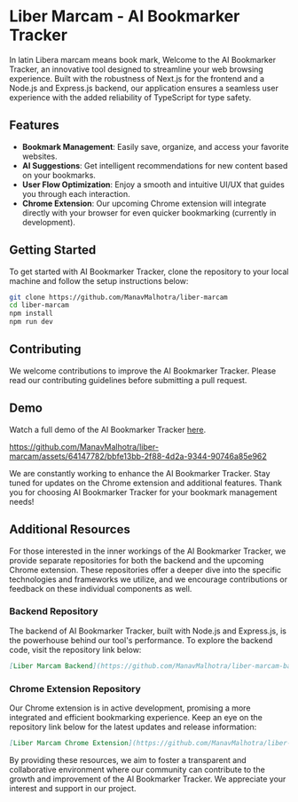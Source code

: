 # Liber Marcam - AI Bookmarker Tracker

In latin Libera marcam means book mark, Welcome to the AI Bookmarker Tracker, an innovative tool designed to streamline your web browsing experience. Built with the robustness of Next.js for the frontend and a Node.js and Express.js backend, our application ensures a seamless user experience with the added reliability of TypeScript for type safety.

## Features

- **Bookmark Management**: Easily save, organize, and access your favorite websites.
- **AI Suggestions**: Get intelligent recommendations for new content based on your bookmarks.
- **User Flow Optimization**: Enjoy a smooth and intuitive UI/UX that guides you through each interaction.
- **Chrome Extension**: Our upcoming Chrome extension will integrate directly with your browser for even quicker bookmarking (currently in development).

## Getting Started

To get started with AI Bookmarker Tracker, clone the repository to your local machine and follow the setup instructions below:

```bash
git clone https://github.com/ManavMalhotra/liber-marcam
cd liber-marcam
npm install
npm run dev
```

## Contributing

We welcome contributions to improve the AI Bookmarker Tracker. Please read our contributing guidelines before submitting a pull request.

## Demo

Watch a full demo of the AI Bookmarker Tracker [here](https://drive.google.com/file/d/1qphApRjTwYLNBhMg31b8L_yNcsiDXBge/view?usp=sharing).

https://github.com/ManavMalhotra/liber-marcam/assets/64147782/bbfe13bb-2f88-4d2a-9344-90746a85e962

We are constantly working to enhance the AI Bookmarker Tracker. Stay tuned for updates on the Chrome extension and additional features. Thank you for choosing AI Bookmarker Tracker for your bookmark management needs!

## Additional Resources

For those interested in the inner workings of the AI Bookmarker Tracker, we provide separate repositories for both the backend and the upcoming Chrome extension. These repositories offer a deeper dive into the specific technologies and frameworks we utilize, and we encourage contributions or feedback on these individual components as well.

### Backend Repository

The backend of AI Bookmarker Tracker, built with Node.js and Express.js, is the powerhouse behind our tool's performance. To explore the backend code, visit the repository link below:

```markdown
[Liber Marcam Backend](https://github.com/ManavMalhotra/liber-marcam-backend)
```

### Chrome Extension Repository

Our Chrome extension is in active development, promising a more integrated and efficient bookmarking experience. Keep an eye on the repository link below for the latest updates and release information:

```markdown
[Liber Marcam Chrome Extension](https://github.com/ManavMalhotra/liber-marcam-extension)
```

By providing these resources, we aim to foster a transparent and collaborative environment where our community can contribute to the growth and improvement of the AI Bookmarker Tracker. We appreciate your interest and support in our project.
